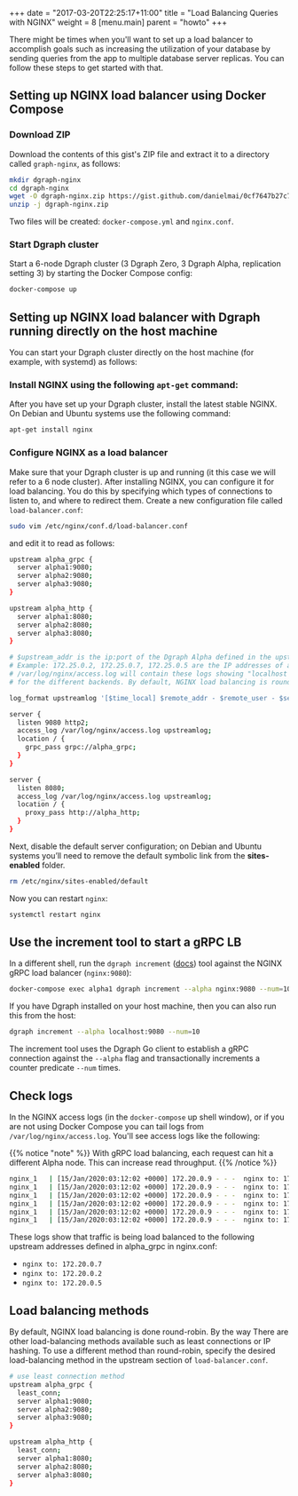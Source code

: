 +++
date = "2017-03-20T22:25:17+11:00"
title = "Load Balancing Queries with NGINX"
weight = 8
[menu.main]
    parent = "howto"
+++

There might be times when you'll want to set up a load balancer to accomplish goals such as increasing the utilization of your database by sending queries from the app to multiple database server replicas. You can follow these steps to get started with that.

## Setting up NGINX load balancer using Docker Compose

### Download ZIP

Download the contents of this gist's ZIP file and extract it to a directory called `graph-nginx`, as follows:

```sh
mkdir dgraph-nginx
cd dgraph-nginx
wget -O dgraph-nginx.zip https://gist.github.com/danielmai/0cf7647b27c7626ad8944c4245a9981e/archive/5a2f1a49ca2f77bc39981749e4783e3443eb3ad9.zip
unzip -j dgraph-nginx.zip
```
Two files will be created: `docker-compose.yml` and `nginx.conf`.

### Start Dgraph cluster

Start a 6-node Dgraph cluster (3 Dgraph Zero, 3 Dgraph Alpha, replication setting 3) by starting the Docker Compose config:

```sh
docker-compose up
```

## Setting up NGINX load balancer with Dgraph running directly on the host machine

You can start your Dgraph cluster directly on the host machine (for example, with systemd) as follows:

### Install NGINX using the following `apt-get` command:

After you have set up your Dgraph cluster, install the latest stable NGINX. On Debian and Ubuntu systems use the following command:
```sh
apt-get install nginx
```
### Configure NGINX as a load balancer 

Make sure that your Dgraph cluster is up and running (it this case we will refer to a 6 node cluster). After installing NGINX, you can configure it for load balancing. You do this by specifying which types of connections to listen to, and where to redirect them. Create a new configuration file called `load-balancer.conf`:

```sh
sudo vim /etc/nginx/conf.d/load-balancer.conf
```

and edit it to read as follows:

```sh
upstream alpha_grpc {
  server alpha1:9080;
  server alpha2:9080;
  server alpha3:9080;
}

upstream alpha_http {
  server alpha1:8080;
  server alpha2:8080;
  server alpha3:8080;
}

# $upstream_addr is the ip:port of the Dgraph Alpha defined in the upstream
# Example: 172.25.0.2, 172.25.0.7, 172.25.0.5 are the IP addresses of alpha1, alpha2, and alpha3
# /var/log/nginx/access.log will contain these logs showing "localhost to <upstream address>"
# for the different backends. By default, NGINX load balancing is round robin.

log_format upstreamlog '[$time_local] $remote_addr - $remote_user - $server_name $host to: $upstream_addr: $request $status upstream_response_time $upstream_response_time msec $msec request_time $request_time';

server {
  listen 9080 http2;
  access_log /var/log/nginx/access.log upstreamlog;
  location / {
    grpc_pass grpc://alpha_grpc;
  }
}

server {
  listen 8080;
  access_log /var/log/nginx/access.log upstreamlog;
  location / {
    proxy_pass http://alpha_http;
  }
}
```

Next, disable the default server configuration; on Debian and Ubuntu systems you’ll need to remove the default symbolic link from the **sites-enabled** folder.

```sh
rm /etc/nginx/sites-enabled/default
```

Now you can restart `nginx`:

```sh
systemctl restart nginx
```

## Use the increment tool to start a gRPC LB

In a different shell, run the `dgraph increment` ([docs](https://dgraph.io/docs/howto/#using-the-increment-tool)) tool against the NGINX gRPC load balancer (`nginx:9080`):

```sh
docker-compose exec alpha1 dgraph increment --alpha nginx:9080 --num=10
```

If you have Dgraph installed on your host machine, then you can also run this from the host:

```sh
dgraph increment --alpha localhost:9080 --num=10
```

The increment tool uses the Dgraph Go client to establish a gRPC connection against the `--alpha` flag and transactionally increments a counter predicate `--num` times.

## Check logs

In the NGINX access logs (in the `docker-compose` up shell window), or if you are not using Docker Compose you can tail logs from `/var/log/nginx/access.log`. You'll see access logs like the following:

{{% notice "note" %}}
With gRPC load balancing, each request can hit a different Alpha node. This can increase read throughput.
{{% /notice %}}

```sh
nginx_1   | [15/Jan/2020:03:12:02 +0000] 172.20.0.9 - - -  nginx to: 172.20.0.7:9080: POST /api.Dgraph/Query HTTP/2.0 200 upstream_response_time 0.008 msec 1579057922.135 request_time 0.009
nginx_1   | [15/Jan/2020:03:12:02 +0000] 172.20.0.9 - - -  nginx to: 172.20.0.2:9080: POST /api.Dgraph/Query HTTP/2.0 200 upstream_response_time 0.012 msec 1579057922.149 request_time 0.013
nginx_1   | [15/Jan/2020:03:12:02 +0000] 172.20.0.9 - - -  nginx to: 172.20.0.5:9080: POST /api.Dgraph/Query HTTP/2.0 200 upstream_response_time 0.008 msec 1579057922.162 request_time 0.012
nginx_1   | [15/Jan/2020:03:12:02 +0000] 172.20.0.9 - - -  nginx to: 172.20.0.7:9080: POST /api.Dgraph/Query HTTP/2.0 200 upstream_response_time 0.012 msec 1579057922.176 request_time 0.013
nginx_1   | [15/Jan/2020:03:12:02 +0000] 172.20.0.9 - - -  nginx to: 172.20.0.2:9080: POST /api.Dgraph/Query HTTP/2.0 200 upstream_response_time 0.012 msec 1579057922.188 request_time 0.011
nginx_1   | [15/Jan/2020:03:12:02 +0000] 172.20.0.9 - - -  nginx to: 172.20.0.5:9080: POST /api.Dgraph/Query HTTP/2.0 200 upstream_response_time 0.016 msec 1579057922.202 request_time 0.013
```
These logs show that traffic is being load balanced to the following upstream addresses defined in alpha_grpc in nginx.conf:

- `nginx to: 172.20.0.7`
- `nginx to: 172.20.0.2`
- `nginx to: 172.20.0.5`

## Load balancing methods

By default, NGINX load balancing is done round-robin. By the way There are other load-balancing methods available such as least connections or IP hashing. To use a different method than round-robin, specify the desired load-balancing method in the upstream section of `load-balancer.conf`.

```sh
# use least connection method
upstream alpha_grpc {
  least_conn;
  server alpha1:9080;
  server alpha2:9080;
  server alpha3:9080;
}

upstream alpha_http {
  least_conn;
  server alpha1:8080;
  server alpha2:8080;
  server alpha3:8080;
}
```
